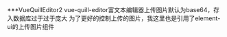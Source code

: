 ***VueQuillEditor2
vue-quill-editor富文本编辑器上传图片默认为base64，存入数据库过于过于庞大
为了更好的控制上传的图片，我这里也是引用了element-ui的上传图片组件